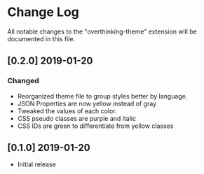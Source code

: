 # Change Log
All notable changes to the "overthinking-theme" extension will be documented in this file.

## [0.2.0] 2019-01-20
### Changed
- Reorganized theme file to group styles better by language.
- JSON Properties are now yellow instead of gray
- Tweaked the values of each color.
- CSS pseudo classes are purple and italic
- CSS IDs are green to differentiate from yellow classes

## [0.1.0] 2019-01-20
- Initial release
